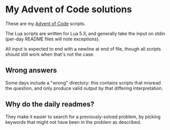 # My Advent of Code solutions

These are my [Advent of Code][] scripts.

[Advent of Code]: https://adventofcode.com/

The Lua scripts are written for Lua 5.3, and generally take the input on stdin (per-day README files will note exceptions).

All input is expected to end with a newline at end of file, though all scripts should still work when that's not the case.

## Wrong answers

Some days include a "wrong" directory: this contains scripts that misread the question, and only produce valid output by that differing interpretation.

## Why do the daily readmes?

They make it easier to search for a previously-solved problem, by picking keywords that might not have been in the problem as described.
